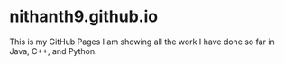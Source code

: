 # nithanth9.github.io
This is my GitHub Pages
I am showing all the work I have done so far in Java, C++, and Python.
